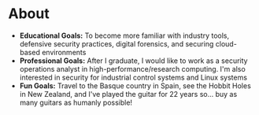 <link rel="stylesheet" href="style.css">

# About
- **Educational Goals:** To become more familiar with industry tools, defensive security practices, digital forensics, and securing cloud-based environments
- **Professional Goals:** After I graduate, I would like to work as a security operations analyst in high-performance/research computing. I'm also interested in security for industrial control systems and Linux systems
- **Fun Goals:** Travel to the Basque country in Spain, see the Hobbit Holes in New Zealand, and I've played the guitar for 22 years so... buy as many guitars as humanly possible! 
